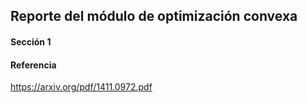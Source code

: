 ## Reporte del módulo de optimización convexa

#### Sección 1


























#### Referencia

https://arxiv.org/pdf/1411.0972.pdf
